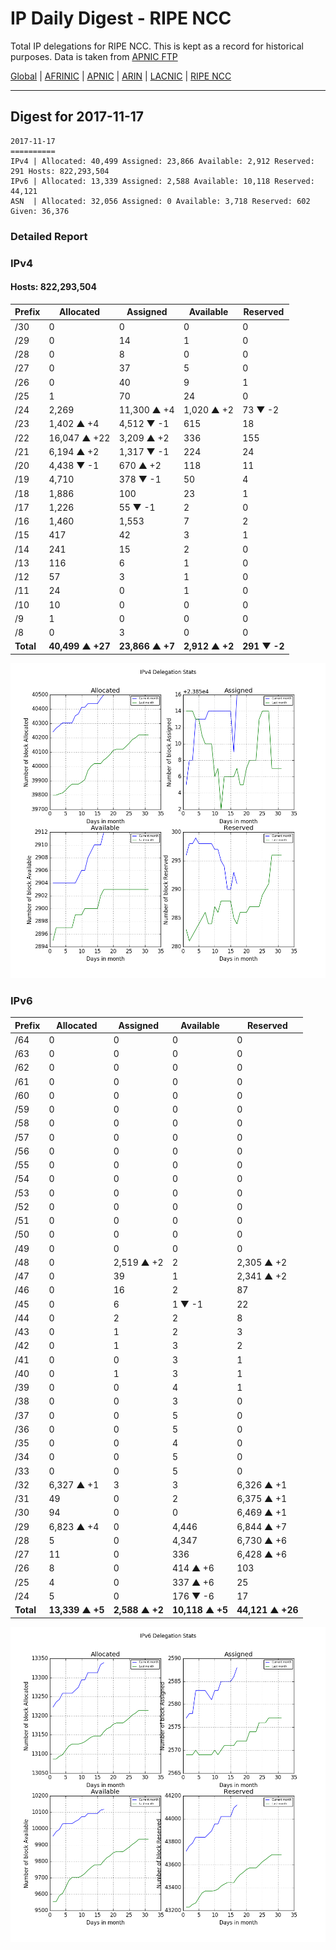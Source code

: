 # IP Daily Digest - RIPE NCC

Total IP delegations for RIPE NCC. This is kept as a record for historical purposes. Data is taken from [APNIC FTP](https://ftp.apnic.net/)

[Global](https://github.com/csmets/IP-Daily-Digest) | [AFRINIC](https://github.com/csmets/IP-Daily-Digest/tree/master/archives/AFRINIC) | [APNIC](https://github.com/csmets/IP-Daily-Digest/tree/master/archives/APNIC) | [ARIN](https://github.com/csmets/IP-Daily-Digest/tree/master/archives/ARIN) | [LACNIC](https://github.com/csmets/IP-Daily-Digest/tree/master/archives/LACNIC) | [RIPE NCC](https://github.com/csmets/IP-Daily-Digest/tree/master/archives/RIPE_NCC)

---

## Digest for 2017-11-17
```
2017-11-17
==========
IPv4 | Allocated: 40,499 Assigned: 23,866 Available: 2,912 Reserved: 291 Hosts: 822,293,504
IPv6 | Allocated: 13,339 Assigned: 2,588 Available: 10,118 Reserved: 44,121
ASN  | Allocated: 32,056 Assigned: 0 Available: 3,718 Reserved: 602 Given: 36,376
```

### Detailed Report

### IPv4

#### Hosts: **822,293,504**

| Prefix | Allocated | Assigned | Available | Reserved |
| ----- | ----- | ----- | ----- | ----- |
| /30 | 0 | 0 | 0 | 0 |
| /29 | 0 | 14 | 1 | 0 |
| /28 | 0 | 8 | 0 | 0 |
| /27 | 0 | 37 | 5 | 0 |
| /26 | 0 | 40 | 9 | 1 |
| /25 | 1 | 70 | 24 | 0 |
| /24 | 2,269 | 11,300 ▲ +4 | 1,020 ▲ +2 | 73 ▼ -2 |
| /23 | 1,402 ▲ +4 | 4,512 ▼ -1 | 615 | 18 |
| /22 | 16,047 ▲ +22 | 3,209 ▲ +2 | 336 | 155 |
| /21 | 6,194 ▲ +2 | 1,317 ▼ -1 | 224 | 24 |
| /20 | 4,438 ▼ -1 | 670 ▲ +2 | 118 | 11 |
| /19 | 4,710 | 378 ▼ -1 | 50 | 4 |
| /18 | 1,886 | 100 | 23 | 1 |
| /17 | 1,226 | 55 ▼ -1 | 2 | 0 |
| /16 | 1,460 | 1,553 | 7 | 2 |
| /15 | 417 | 42 | 3 | 1 |
| /14 | 241 | 15 | 2 | 0 |
| /13 | 116 | 6 | 1 | 0 |
| /12 | 57 | 3 | 1 | 0 |
| /11 | 24 | 0 | 1 | 0 |
| /10 | 10 | 0 | 0 | 0 |
| /9 | 1 | 0 | 0 | 0 |
| /8 | 0 | 3 | 0 | 0 |
| **Total** | **40,499 ▲ +27** | **23,866 ▲ +7** | **2,912 ▲ +2** | **291 ▼ -2** |

![ipv4-stats](ipv4-figure.png)

### IPv6

| Prefix | Allocated | Assigned | Available | Reserved |
| ----- | ----- | ----- | ----- | ----- |
| /64 | 0 | 0 | 0 | 0 |
| /63 | 0 | 0 | 0 | 0 |
| /62 | 0 | 0 | 0 | 0 |
| /61 | 0 | 0 | 0 | 0 |
| /60 | 0 | 0 | 0 | 0 |
| /59 | 0 | 0 | 0 | 0 |
| /58 | 0 | 0 | 0 | 0 |
| /57 | 0 | 0 | 0 | 0 |
| /56 | 0 | 0 | 0 | 0 |
| /55 | 0 | 0 | 0 | 0 |
| /54 | 0 | 0 | 0 | 0 |
| /53 | 0 | 0 | 0 | 0 |
| /52 | 0 | 0 | 0 | 0 |
| /51 | 0 | 0 | 0 | 0 |
| /50 | 0 | 0 | 0 | 0 |
| /49 | 0 | 0 | 0 | 0 |
| /48 | 0 | 2,519 ▲ +2 | 2 | 2,305 ▲ +2 |
| /47 | 0 | 39 | 1 | 2,341 ▲ +2 |
| /46 | 0 | 16 | 2 | 87 |
| /45 | 0 | 6 | 1 ▼ -1 | 22 |
| /44 | 0 | 2 | 2 | 8 |
| /43 | 0 | 1 | 2 | 3 |
| /42 | 0 | 1 | 3 | 2 |
| /41 | 0 | 0 | 3 | 1 |
| /40 | 0 | 1 | 3 | 1 |
| /39 | 0 | 0 | 4 | 1 |
| /38 | 0 | 0 | 3 | 0 |
| /37 | 0 | 0 | 5 | 0 |
| /36 | 0 | 0 | 5 | 0 |
| /35 | 0 | 0 | 4 | 0 |
| /34 | 0 | 0 | 5 | 0 |
| /33 | 0 | 0 | 5 | 0 |
| /32 | 6,327 ▲ +1 | 3 | 3 | 6,326 ▲ +1 |
| /31 | 49 | 0 | 2 | 6,375 ▲ +1 |
| /30 | 94 | 0 | 0 | 6,469 ▲ +1 |
| /29 | 6,823 ▲ +4 | 0 | 4,446 | 6,844 ▲ +7 |
| /28 | 5 | 0 | 4,347 | 6,730 ▲ +6 |
| /27 | 11 | 0 | 336 | 6,428 ▲ +6 |
| /26 | 8 | 0 | 414 ▲ +6 | 103 |
| /25 | 4 | 0 | 337 ▲ +6 | 25 |
| /24 | 5 | 0 | 176 ▼ -6 | 17 |
| **Total** | **13,339 ▲ +5** | **2,588 ▲ +2** | **10,118 ▲ +5** | **44,121 ▲ +26** |

![ipv6-stats](ipv6-figure.png)